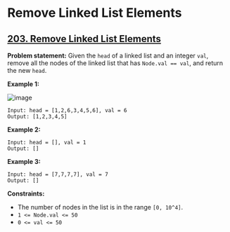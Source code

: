 # Remove Linked List Elements

## [203. Remove Linked List Elements](https://leetcode.com/problems/remove-linked-list-elements/)

**Problem statement:**
Given the `head` of a linked list and an integer `val`, remove all the nodes of the linked list that has `Node.val == val`, and return the new `head`.

**Example 1:**

![image](https://user-images.githubusercontent.com/20440403/177389699-8163c4aa-c4ea-4d73-8832-ba231a64b33b.png)

```
Input: head = [1,2,6,3,4,5,6], val = 6
Output: [1,2,3,4,5]
```

**Example 2:**

```
Input: head = [], val = 1
Output: []
```

**Example 3:**

```
Input: head = [7,7,7,7], val = 7
Output: []
```

**Constraints:**

* The number of nodes in the list is in the range `[0, 10^4]`.
* `1 <= Node.val <= 50`
* `0 <= val <= 50`
